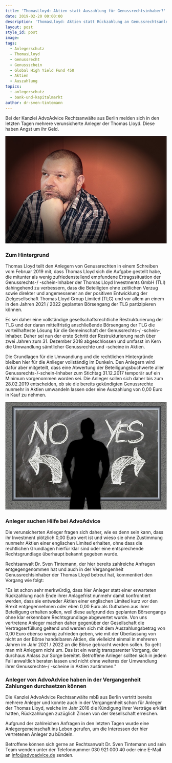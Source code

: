 ```yaml
---
title: 'ThomasLloyd: Aktien statt Auszahlung für Genussrechtsinhaber?'
date: 2019-02-20 00:00:00
description: 'ThomasLloyd: Aktien statt Rückzahlung an Genussrechtsanleger'
layout: post
style_id: post
image:
tags:
  - Anlegerschutz
  - ThomasLloyd
  - Genussrecht
  - Genussschein
  - Global High Yield Fund 450
  - Aktien
  - Auszahlung
topics:
  - anlegerschutz
  - bank-und-kapitalmarkt
author: dr-sven-tintemann
---
```


Bei der Kanzlei AdvoAdvice Rechtsanw&auml;lte aus Berlin melden sich in den letzten Tagen mehrere verunsicherte Anleger der Thomas Lloyd. Diese haben Angst um ihr Geld.

![Nachdenklich - Bild Pixabay](/uploads/thinking-277071-640-1.jpg "ThomasLloyd Anleger sind verunsichert")

### Zum Hintergrund

Thomas Lloyd teilt den Anlegern von Genussrechten in einem Schreiben vom Februar 2019 mit, dass Thomas Lloyd sich die Aufgabe gestellt habe, die mitunter als wenig zufriedenstellend empfundene Ertragssituation der Genussrechts-/ -schein-Inhaber der Thomas Lloyd Investments GmbH (TLI) dahingehend zu verbessern, dass die Beteiligten ohne zeitlichen Verzug sowie direkter und angemessener an der positiven Entwicklung der Zielgesellschaft Thomas Lloyd Group Limited (TLG) und vor allem an einem in den Jahren 2021 / 2022 geplanten B&ouml;rsengang der TLG partizipieren k&ouml;nnen.

Es sei daher eine vollst&auml;ndige gesellschaftsrechtliche Restrukturierung der TLG und der daran mittelfristig anschlie&szlig;ende B&ouml;rsengang der TLG die vorteilhafteste L&ouml;sung f&uuml;r die Gemeinschaft der Genussrechts–/ -schein-Inhaber. Daher sei nun der erste Schritt der Restrukturierung nach &uuml;ber zwei Jahren zum 31. Dezember 2018 abgeschlossen und umfasst im Kern die Umwandlung s&auml;mtlicher Genussrechte und -scheine in Aktien.

Die Grundlagen f&uuml;r die Umwandlung und die rechtlichen Hintergr&uuml;nde bleiben hier f&uuml;r die Anlieger vollst&auml;ndig im Dunkeln. Den Anlegern wird daf&uuml;r aber mitgeteilt, dass eine Abwertung der Beteiligungsbuchwerte aller Genussrechts-/-schein-Inhaber zum Stichtag 31.12.2017 tempor&auml;r auf ein Minimum vorgenommen worden sei. Die Anleger sollen sich daher bis zum 28.02.2019 entscheiden, ob sie die bereits gek&uuml;ndigten Genussrechte nunmehr in Aktien umwandeln lassen oder eine Auszahlung von 0,00 Euro in Kauf zu nehmen.

![Entscheidung - Bild Pixabay](/uploads/board-2084774-640.jpg "ThomasLloyd Anleger sollen sich entscheiden")

### Anleger suchen Hilfe bei AdvoAdvice

Die verunsicherten Anleger fragen sich daher, wie es denn sein kann, dass ihr Investment pl&ouml;tzlich 0,00 Euro wert ist und wieso sie ohne Zustimmung nunmehr Aktien einer englischen Limited erhalten, ohne dass die rechtlichen Grundlagen hierf&uuml;r klar sind oder eine entsprechende Rechtsgrundlage &uuml;berhaupt bekannt gegeben wurde.

Rechtsanwalt Dr. Sven Tintemann, der hier bereits zahlreiche Anfragen entgegengenommen hat und auch in der Vergangenheit Genussrechtsinhaber der Thomas Lloyd betreut hat, kommentiert den Vorgang wie folgt:&nbsp;

"Es ist schon sehr merkw&uuml;rdig, dass hier Anleger statt einer erwarteten R&uuml;ckzahlung nach Ende ihrer Anlagefrist nunmehr damit konfrontiert werden, dass sie entweder Aktien einer englischen Limited kurz vor den Brexit entgegennehmen oder eben 0,00 Euro als Guthaben aus ihrer Beteiligung erhalten sollen, weil diese aufgrund des geplanten B&ouml;rsengangs ohne klar erkennbare Rechtsgrundlage abgewertet wurde. Von uns vertretene Anleger machen daher gegen&uuml;ber der Gesellschaft die Vertragserf&uuml;llung geltend und werden sich mit dem Auszahlungsbetrag von 0,00 Euro ebenso wenig zufrieden geben, wie mit der &Uuml;berlassung von nicht an der B&ouml;rse handelbaren Aktien, die vielleicht einmal in mehreren Jahren im Jahr 2021 / 2022 an die B&ouml;rse gebracht werden sollen. So geht man mit Anlegern nicht um. Das ist ein wenig transparenter Vorgang, der durchaus Anlass zur Sorge bereitet. Betroffene Anleger sollten sich in jedem Fall anwaltlich beraten lassen und nicht ohne weiteres der Umwandlung ihrer Genussrechte-/ -scheine in Aktien zustimmen."

### Anleger von AdvoAdvice haben in der Vergangenheit Zahlungen durchsetzen k&ouml;nnen

Die Kanzlei AdvoAdvice Rechtsanw&auml;lte mbB aus Berlin vertritt bereits mehrere Anleger und konnte auch in der Vergangenheit schon f&uuml;r Anleger der Thomas Lloyd, welche im Jahr 2016 die K&uuml;ndigung ihrer Vertr&auml;ge erkl&auml;rt hatten, R&uuml;ckzahlungen zuz&uuml;glich Zinsen von der Gesellschaft erreichen.

Aufgrund der zahlreichen Anfragen in den letzten Tagen wurde eine Anlegergemeinschaft ins Leben gerufen, um die Interessen der hier vertretenen Anleger zu b&uuml;ndeln.

Betroffene k&ouml;nnen sich gerne an Rechtsanwalt Dr. Sven Tintemann und sein Team wenden unter der Telefonnummer 030 921 000 40 oder eine E-Mail an info@advoadvice.de senden.